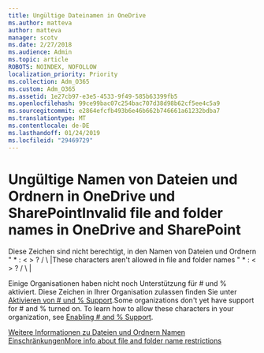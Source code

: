```yaml
---
title: Ungültige Dateinamen in OneDrive
ms.author: matteva
author: matteva
manager: scotv
ms.date: 2/27/2018
ms.audience: Admin
ms.topic: article
ROBOTS: NOINDEX, NOFOLLOW
localization_priority: Priority
ms.collection: Adm_O365
ms.custom: Adm_O365
ms.assetid: 1e27cb97-e3e5-4533-9f49-585b63399fb5
ms.openlocfilehash: 99ce99bac07c254bac707d38d98b62cf5ee4c5a9
ms.sourcegitcommit: e2864efcfb493b6e46b662b746661a61232bdba7
ms.translationtype: MT
ms.contentlocale: de-DE
ms.lasthandoff: 01/24/2019
ms.locfileid: "29469729"
---
```

# <a name="invalid-file-and-folder-names-in-onedrive-and-sharepoint"></a><span data-ttu-id="234d4-102">Ungültige Namen von Dateien und Ordnern in OneDrive und SharePoint</span><span class="sxs-lookup"><span data-stu-id="234d4-102">Invalid file and folder names in OneDrive and SharePoint</span></span>

<span data-ttu-id="234d4-p101">Diese Zeichen sind nicht berechtigt, in den Namen von Dateien und Ordnern " \* : \< \> ? / \ |</span><span class="sxs-lookup"><span data-stu-id="234d4-p101">These characters aren't allowed in file and folder names " \* : \< \> ? / \ |</span></span> 
  
<span data-ttu-id="234d4-p102">Einige Organisationen haben nicht noch Unterstützung für # und % aktiviert. Diese Zeichen in Ihrer Organisation zulassen finden Sie unter [Aktivieren von # und % Support](https://go.microsoft.com/fwlink/?linkid=862611).</span><span class="sxs-lookup"><span data-stu-id="234d4-p102">Some organizations don't yet have support for # and % turned on. To learn how to allow these characters in your organization, see [Enabling # and % Support](https://go.microsoft.com/fwlink/?linkid=862611).</span></span> 
  
[<span data-ttu-id="234d4-107">Weitere Informationen zu Dateien und Ordnern Namen Einschränkungen</span><span class="sxs-lookup"><span data-stu-id="234d4-107">More info about file and folder name restrictions</span></span>](https://go.microsoft.com/fwlink/?linkid=866430)
  

